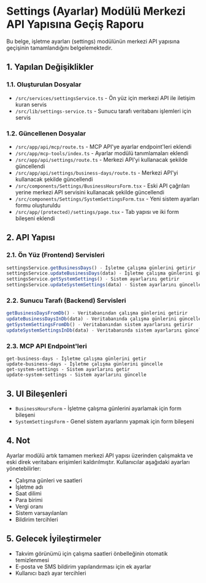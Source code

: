# Settings (Ayarlar) Modülü Merkezi API Yapısına Geçiş Raporu

Bu belge, işletme ayarları (settings) modülünün merkezi API yapısına geçişinin tamamlandığını belgelemektedir.

## 1. Yapılan Değişiklikler

### 1.1. Oluşturulan Dosyalar
- `/src/services/settingsService.ts` - Ön yüz için merkezi API ile iletişim kuran servis
- `/src/lib/settings-service.ts` - Sunucu tarafı veritabanı işlemleri için servis

### 1.2. Güncellenen Dosyalar
- `/src/app/api/mcp/route.ts` - MCP API'ye ayarlar endpoint'leri eklendi
- `/src/app/mcp-tools/index.ts` - Ayarlar modülü tanımlamaları eklendi
- `/src/app/api/settings/route.ts` - Merkezi API'yi kullanacak şekilde güncellendi
- `/src/app/api/settings/business-days/route.ts` - Merkezi API'yi kullanacak şekilde güncellendi
- `/src/components/Settings/BusinessHoursForm.tsx` - Eski API çağrıları yerine merkezi API servisini kullanacak şekilde güncellendi
- `/src/components/Settings/SystemSettingsForm.tsx` - Yeni sistem ayarları formu oluşturuldu
- `/src/app/(protected)/settings/page.tsx` - Tab yapısı ve iki form bileşeni eklendi

## 2. API Yapısı

### 2.1. Ön Yüz (Frontend) Servisleri
```typescript
settingsService.getBusinessDays() - İşletme çalışma günlerini getirir
settingsService.updateBusinessDays(data) - İşletme çalışma günlerini günceller
settingsService.getSystemSettings() - Sistem ayarlarını getirir
settingsService.updateSystemSettings(data) - Sistem ayarlarını günceller
```

### 2.2. Sunucu Tarafı (Backend) Servisleri
```typescript
getBusinessDaysFromDb() - Veritabanından çalışma günlerini getirir
updateBusinessDaysInDb(data) - Veritabanında çalışma günlerini günceller
getSystemSettingsFromDb() - Veritabanından sistem ayarlarını getirir
updateSystemSettingsInDb(data) - Veritabanında sistem ayarlarını günceller
```

### 2.3. MCP API Endpoint'leri
```
get-business-days - İşletme çalışma günlerini getir
update-business-days - İşletme çalışma günlerini güncelle
get-system-settings - Sistem ayarlarını getir
update-system-settings - Sistem ayarlarını güncelle
```

## 3. UI Bileşenleri
- `BusinessHoursForm` - İşletme çalışma günlerini ayarlamak için form bileşeni
- `SystemSettingsForm` - Genel sistem ayarlarını yapmak için form bileşeni

## 4. Not

Ayarlar modülü artık tamamen merkezi API yapısı üzerinden çalışmakta ve eski direk veritabanı erişimleri kaldırılmıştır. Kullanıcılar aşağıdaki ayarları yönetebilirler:

- Çalışma günleri ve saatleri
- İşletme adı
- Saat dilimi
- Para birimi
- Vergi oranı 
- Sistem varsayılanları
- Bildirim tercihleri

## 5. Gelecek İyileştirmeler
- Takvim görünümü için çalışma saatleri önbelleğinin otomatik temizlenmesi
- E-posta ve SMS bildirim yapılandırması için ek ayarlar
- Kullanıcı bazlı ayar tercihleri
